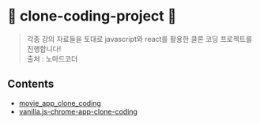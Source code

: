 # 👥 clone-coding-project 👥
> 각종 강의 자료들을 토대로 javascript와 react를 활용한 클론 코딩 프로젝트를 진행합니다!<br/>
출처 : 노마드코더

## Contents
+ [movie_app_clone_coding](https://github.com/leejiwon6315/clone-coding/tree/master/movie_app_clone_coding)
+ [vanilla.js-chrome-app-clone-coding](https://github.com/leejiwon6315/clone-coding/tree/master/vanilla.js-chrome-app-clone-coding)
